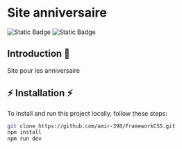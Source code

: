 # Site anniversaire

![Static Badge](https://img.shields.io/badge/Group%3AAmir_-%23621a55%20)
![Static Badge](https://img.shields.io/badge/version-1.0.0-blue)

## Introduction 📄​

Site pour les anniversaire

## ⚡​ Installation ​⚡​

To install and run this project locally, follow these steps:

```bash
git clone https://github.com/amir-398/FrameworkCSS.git
npm install
npm run dev
```
